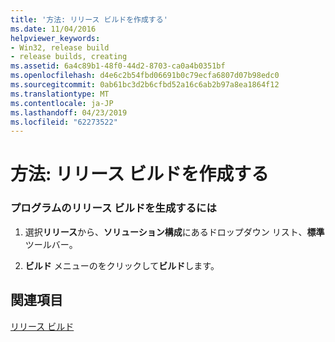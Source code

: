 ```yaml
---
title: '方法: リリース ビルドを作成する'
ms.date: 11/04/2016
helpviewer_keywords:
- Win32, release build
- release builds, creating
ms.assetid: 6a4c89b1-48f0-44d2-8703-ca0a4b0351bf
ms.openlocfilehash: d4e6c2b54fbd06691b0c79ecfa6807d07b98edc0
ms.sourcegitcommit: 0ab61bc3d2b6cfbd52a16c6ab2b97a8ea1864f12
ms.translationtype: MT
ms.contentlocale: ja-JP
ms.lasthandoff: 04/23/2019
ms.locfileid: "62273522"
---
```

# <a name="how-to-create-a-release-build"></a>方法: リリース ビルドを作成する

### <a name="to-generate-a-release-build-of-your-program"></a>プログラムのリリース ビルドを生成するには

1. 選択**リリース**から、**ソリューション構成**にあるドロップダウン リスト、**標準**ツールバー。

1. **ビルド** メニューのをクリックして**ビルド**します。

## <a name="see-also"></a>関連項目

[リリース ビルド](release-builds.md)
